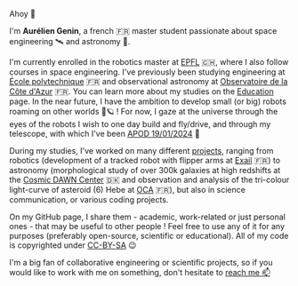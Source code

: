 Ahoy 👋

I'm **Aurélien Genin**, a french 🇫🇷 master student passionate about space engineering 🛰️ and astronomy 🔭. 

I'm currently enrolled in the robotics master at [EPFL](https://www.epfl.ch/education/master/programs/robotics/) 🇨🇭, where I also follow courses in space engineering. I've previously been studying engineering at [École polytechnique](https://programmes.polytechnique.edu/en/ingenieur-polytechnicien-program/ingenieur-polytechnicien-program) 🇫🇷 and observational astronomy at [Observatoire de la Côte d'Azur](https://www.oca.eu/fr/duao-oca) 🇫🇷. You can learn more about my studies on the [Education](https://astroaure.github.io/education) page. In the near future, I have the ambition to develop small (or big) robots roaming on other worlds 🤖🪐 ! For now, I gaze at the universe through the eyes of the robots I wish to one day build and fly/drive, and through my telescope, with which I've been [APOD 19/01/2024](https://apod.nasa.gov/apod/ap240119.html) 🌟

During my studies, I've worked on many different [projects](https://astroaure.github.io/projects), ranging from robotics (development of a tracked robot with flipper arms at [Exail](https://www.exail.com/) 🇫🇷) to astronomy (morphological study of over 300k galaxies at high redshifts at the [Cosmic DAWN Center](https://cosmicdawn.dk/) 🇩🇰 and observation and analysis of the tri-colour light-curve of asteroid (6) Hebe at [OCA](https://www.oca.eu/fr/duao-oca) 🇫🇷), but also in science communication, or various coding projects.

On my GitHub page, I share them - academic, work-related or just personal ones - that may be useful to other people ! Feel free to use any of it for any purposes (preferably open-source, scientific or educational). All of my code is copyrighted under [CC-BY-SA](https://creativecommons.org/licenses/by-sa/4.0/deed.en) 😉

I'm a big fan of collaborative engineering or scientific projects, so if you would like to work with me on something, don't hesitate to [reach me 📫](/about-me/contact.md)
